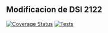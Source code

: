 ## Modificacion de DSI 2122
[![Coverage Status](https://coveralls.io/repos/github/Yeixon98/P7-Mod2/badge.svg?branch=master)](https://coveralls.io/github/Yeixon98/P7-Mod2?branch=master)
[![Tests](https://github.com/Yeixon98/P7-Mod2/actions/workflows/tests.yml/badge.svg)](https://github.com/Yeixon98/P7-Mod2/actions/workflows/tests.yml)